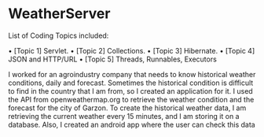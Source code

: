 # WeatherServer
List of Coding Topics included: 

•	[Topic 1] Servlet.
•	[Topic 2] Collections.
•	[Topic 3] Hibernate.
•	[Topic 4] JSON and HTTP/URL
•	[Topic 5] Threads, Runnables, Executors




I worked for an agroindustry company that needs to know historical weather conditions, daily and forecast. Sometimes the historical condition is difficult to find in the country that I am from, so I created an application for it. I used the API from openweathermap.org to retrieve the weather condition and the forecast for the city of Garzon. To create the historical weather data, I am retrieving the current weather every 15 minutes, and I am storing it on a database. Also, I created an android app where the user can check this data
